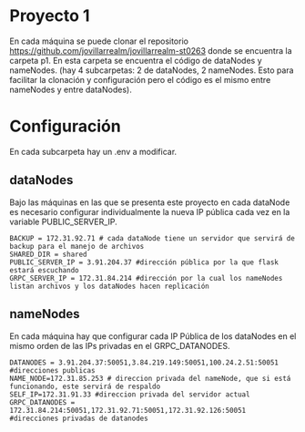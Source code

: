 # Proyecto 1

En cada máquina se puede clonar el repositorio https://github.com/jovillarrealm/jovillarrealm-st0263 donde se encuentra la carpeta p1. En esta carpeta se encuentra el código de dataNodes y nameNodes. (hay 4 subcarpetas: 2 de dataNodes, 2 nameNodes. Esto para facilitar la clonación y configuración pero el código es el mismo entre nameNodes y entre dataNodes).

# Configuración

En cada subcarpeta hay un .env a modificar.
## dataNodes
Bajo las máquinas en las que se presenta este proyecto en cada dataNode es necesario configurar individualmente la nueva IP pública cada vez en la variable PUBLIC_SERVER_IP.

```env
BACKUP = 172.31.92.71 # cada dataNode tiene un servidor que servirá de backup para el manejo de archivos
SHARED_DIR = shared
PUBLIC_SERVER_IP = 3.91.204.37 #dirección pública por la que flask estará escuchando
GRPC_SERVER_IP = 172.31.84.214 #dirección por la cual los nameNodes listan archivos y los dataNodes hacen replicación
```


## nameNodes
En cada máquina hay que configurar cada IP Pública de los dataNodes en el mismo orden de las IPs privadas en el GRPC_DATANODES.
```env
DATANODES = 3.91.204.37:50051,3.84.219.149:50051,100.24.2.51:50051 #direcciones publicas
NAME_NODE=172.31.85.253 # direccion privada del nameNode, que si está funcionando, este servirá de respaldo
SELF_IP=172.31.91.33 #direccion privada del servidor actual
GRPC_DATANODES = 172.31.84.214:50051,172.31.92.71:50051,172.31.92.126:50051 #direcciones privadas de datanodes
```